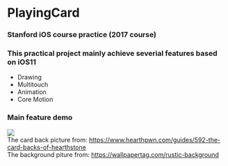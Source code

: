 # PlayingCard
### Stanford iOS course practice (2017 course)
### This practical project mainly achieve severial features based on iOS11
* Drawing
* Multitouch
* Animation
* Core Motion
### Main feature demo
![](https://storage.googleapis.com/chatroom.geekliubo.com/github/playing_card.gif)  
The card back picture from: https://www.hearthpwn.com/guides/592-the-card-backs-of-hearthstone   
The background piture from: https://wallpapertag.com/rustic-background
